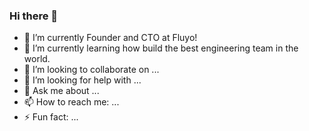 ### Hi there 👋

- 🔭 I’m currently Founder and CTO at Fluyo!
- 🌱 I’m currently learning how build the best engineering team in the world.
- 👯 I’m looking to collaborate on ...
- 🤔 I’m looking for help with ...
- 💬 Ask me about ...
- 📫 How to reach me: ...
- ⚡ Fun fact: ...

